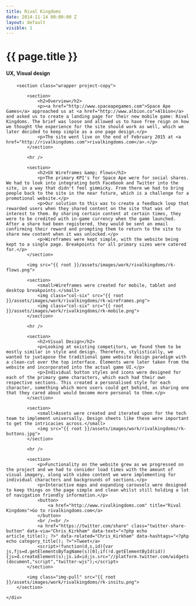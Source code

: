 ```yaml
---
title: Rival Kingdoms
date: 2014-11-14 00:00:00 Z
layout: default
visible: 1
---
```


<div id="project-page" class="rk-banner banner" data-0="background-position: 0px 0px;" data-100000="background-position:0px 50000px;">
	<div class="heading-section">
		<div data-0="opacity: 1;" data-450="opacity:0;">
			<h1>{{ page.title }}</h1>
			<h4>UX, Visual design</h4>
		</div>
	</div>
</div>

<div id="project-content" class="rk-illustration-one" data-0="background-position:-5% 1000px;" data-100000="background-position:10% -50000px;">
	<div class="rk-illustration-two" data-0="background-position:110% 800px;" data-100000="background-position:110% -17000px;">

		<section class="wrapper project-copy">

			<section>
				<h2>Overview</h2>
				<p><a href="http://www.spaceapegames.com">Space Ape Games</a> approached us at <a href="http://www.albion.co">Albion</a> and asked us to create a landing page for their new mobile game: Rival Kingdoms. The brief was loose and allowed us to have free reign on how we thought the experience for the site should work as well, which we later decided to keep simple as a one page design.</p>
				<p>The site went live on the end of February 2015 at <a href="http://rivalkingdoms.com">rivalkingdoms.com</a>.</p>
			</section>

			<hr />

			<section>
				<h2>UX Wireframes &amp; Flows</h2>
				<p>The primary KPI's for Space Ape were for social shares. We had to look into integrating both Facebook and Twitter into the site, in a way that didn't feel gimmicky. From there we had to bring people back to the site in the near future, which is a challenge for a promotional website.</p>
				<p>Our solution to this was to create a feedback loop that rewarded users when they shared content on the site that was of interest to them. By sharing certain content at certain times, they were to be credited with in-game currency when the game launched. After a share had been registered, they would be sent an email confirming their reward and prompting them to return to the site to share new content when it was unlocked.</p>
				<p>Wireframes were kept simple, with the website being kept to a single page. Breakpoints for all primary sizes were catered for.</p>
			</section>

			<img src="{{ root }}/assets/images/work/rivalkingdoms/rk-flows.png">

			<section>
				<small>Wireframes were created for mobile, tablet and desktop breakpoints.</small>
				<img class="col-six" src="{{ root }}/assets/images/work/rivalkingdoms/rk-wireframes.png">
				<img class="col-six" src="{{ root }}/assets/images/work/rivalkingdoms/rk-mobile.png">
			</section>

			<hr />

			<section>
				<h2>Visual Design</h2>
				<p>Looking at existing competitors, we found them to be mostly similar in style and design. Therefore, stylistically, we wanted to juxtapose the traditional game website design paradigm with a clean-cut over the top interface. Elements were later taken from the website and incorporated into the actual game UI.</p>
				<p>Individual button styles and icons were designed for each of the primary game characters, which each had their own respective sections. This created a personalised style for each character, something which more users could get behind, as sharing one that they cared about would become more personal to them.</p>
			</section>

			<section>
				<small>Assets were created and iterated upon for the tech team to implement universally. Design sheets like these were important to get the intricacies across.</small>
				<img src="{{ root }}/assets/images/work/rivalkingdoms/rk-buttons.jpg">
			</section>

			<hr />

			<section>
				<p>Functionality on the website grew as we progressed on the project and we had to consider load times with the amount of visual imagery, along with video content we were implementing for individual characters and backgrounds of sections.</p>
				<p>Interactive maps and expanding carousels were designed to keep things on the page simple and clean whilst still holding a lot of navigation friendly information.</p>
				<button>
					<a href="http://www.rivalkingdoms.com" title="Rival Kingdoms">Go to rivalkingdoms.com</a>
				</button>
				<br /><br />
				<a href="https://twitter.com/share" class="twitter-share-button" data-via="Chris_Kirkham" data-text="<?php echo article_title(); ?>" data-related="Chris_Kirkham" data-hashtags="<?php echo category_title(); ?>">Tweet</a>
				<script>!function(d,s,id){var js,fjs=d.getElementsByTagName(s)[0];if(!d.getElementById(id)){js=d.createElement(s);js.id=id;js.src="//platform.twitter.com/widgets.js";fjs.parentNode.insertBefore(js,fjs);}}(document,"script","twitter-wjs");</script>
			</section>

			<img class="img-pull" src="{{ root }}/assets/images/work/rivalkingdoms/rk-insitu.png">
		</section>

	</div>
</div>